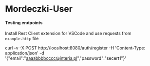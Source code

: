 # Mordeczki-User

#### Testing endpoints
Install Rest Client extension for VSCode and use requests from `example.http` file 





curl -v -X POST http://localhost:8080/auth/register -H 'Content-Type: application/json' -d '{"email":"aaaabbbbcccc@interia.pl","password":"secert1"}'
